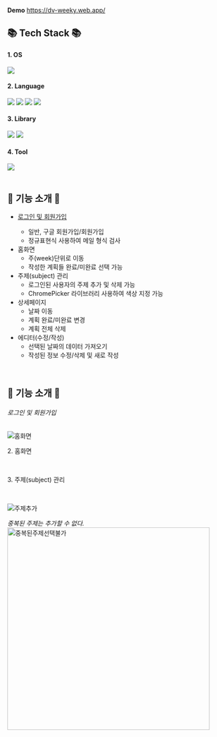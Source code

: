 __Demo__ https://dv-weeky.web.app/

<div align=>
   <h2>📚 Tech Stack 📚</h2>
</div>

<div align=>
  <h4>1. OS</h4>
  <img src="https://img.shields.io/badge/macOS-000000?style=flat&logo=macOs&logoColor=white" />
</div>

<div align=>
  <h4>2. Language</h4>
  <img src="https://img.shields.io/badge/HTML5-E34F26?style=flat&logo=HTML5&logoColor=white" />
  <img src="https://img.shields.io/badge/CSS3-1572B6?style=flat&logo=CSS3&logoColor=white" />
  <img src="https://img.shields.io/badge/JavaScript-F7DF1E?style=flat&logo=JavaScript&logoColor=white" />
  <img src="https://img.shields.io/badge/React-61DAFB?style=flat&logo=React&logoColor=white" />
</div>

<div align=>
  <h4>3. Library</h4>
  <img src="https://img.shields.io/badge/React-61DAFB?style=flat&logo=React&logoColor=white" />
  <img src="https://img.shields.io/badge/Redux-764ABC?style=flat&logo=Redux&logoColor=white" />
</div>

<div align=>
  <h4>4. Tool</h4>
  <img src="https://img.shields.io/badge/Firebase-FFCA28?style=flat&logo=Firebase&logoColor=white" />
</div>

<br>
<div>
   <h2>💫 기능 소개 💫</h2>
  <div>
   <ul>
      <li><a href="#로그인-및-회원가입">로그인 및 회원가입</a></li>
       <ul>
         <li>일반, 구글 회원가입/회원가입</li>
         <li>정규표현식 사용하여 메일 형식 검사</li>
       </ul>
     </li>
     <li>
       홈화면
       <ul>
         <li>주(week)단위로 이동</li>
         <li>작성한 계획들 완료/미완료 선택 가능</li>
       </ul>
     </li>
     <li>
       주제(subject) 관리 
       <ul>
         <li>로그인된 사용자의 주제 추가 및 삭제 가능</li>
         <li>ChromePicker 라이브러리 사용하여 색상 지정 가능</li>
       </ul>
     </li>
     <li>
       상세페이지
       <ul>
         <li>날짜 이동</li>
         <li>계획 완료/미완료 변경</li>
         <li>계획 전체 삭제</li>
       </ul>
     </li>
     <li>
       에디터(수정/작성)
       <ul>
         <li>선택된 날짜의 데이터 가져오기</li>
         <li>작성된 정보 수정/삭제 및 새로 작성</li>
       </ul>
     </li>
   </ul>
  </div>
</div>

<br>
<h2>💫 기능 소개 💫</h2>
<h6>로그인 및 회원가입</h6>

![홈화면](https://github.com/jhj-sharon/art_stroke/assets/123581946/c57f6ae8-2f2a-476e-b063-932d59a03c65)
   </li>
</ul>
<p>2. 홈화면</p>
<br>



<p>3. 주제(subject) 관리</p>
<br>
   
![주제추가](https://github.com/jhj-sharon/art_stroke/assets/123581946/37295183-a422-4203-976c-51df8b056e5b) 

*중복된 주제는 추가할 수 없다.* <br>
<img width="459" alt="중복된주제선택불가" src="https://github.com/jhj-sharon/art_stroke/assets/123581946/df72865c-0f4f-4a94-8e16-944882c8d7ef">

<span></span>



